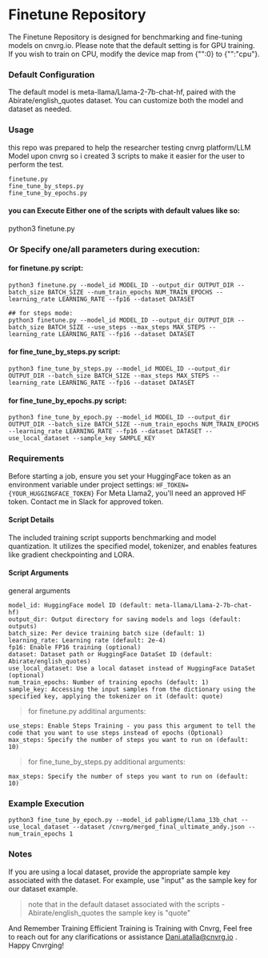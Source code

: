 # Finetune Repository
The Finetune Repository is designed for benchmarking and fine-tuning models on cnvrg.io. Please note that the default setting is for GPU training. If you wish to train on CPU, modify the device map from {"":0} to {"":"cpu"}.

### Default Configuration
The default model is meta-llama/Llama-2-7b-chat-hf, paired with the Abirate/english_quotes dataset. You can customize both the model and dataset as needed.

### Usage
this repo was prepared to help the researcher testing cnvrg platform/LLM Model upon cnvrg so i created 3 scripts to make it easier for the user to perform the test.
````
finetune.py
fine_tune_by_steps.py
fine_tune_by_epochs.py
````
#### you can Execute Either one of the scripts with default values like so:
python3 finetune.py

### Or Specify one/all parameters during execution:

#### for finetune.py script:
````
python3 finetune.py --model_id MODEL_ID --output_dir OUTPUT_DIR --batch_size BATCH_SIZE --num_train_epochs NUM_TRAIN_EPOCHS --learning_rate LEARNING_RATE --fp16 --dataset DATASET

## for steps mode:
python3 finetune.py --model_id MODEL_ID --output_dir OUTPUT_DIR --batch_size BATCH_SIZE --use_steps --max_steps MAX_STEPS --learning_rate LEARNING_RATE --fp16 --dataset DATASET
````

#### for fine_tune_by_steps.py script:
````
python3 fine_tune_by_steps.py --model_id MODEL_ID --output_dir OUTPUT_DIR --batch_size BATCH_SIZE --max_steps MAX_STEPS --learning_rate LEARNING_RATE --fp16 --dataset DATASET
````
#### for fine_tune_by_epochs.py script:

````
python3 fine_tune_by_epoch.py --model_id MODEL_ID --output_dir OUTPUT_DIR --batch_size BATCH_SIZE --num_train_epochs NUM_TRAIN_EPOCHS --learning_rate LEARNING_RATE --fp16 --dataset DATASET --use_local_dataset --sample_key SAMPLE_KEY
````

### Requirements
Before starting a job, ensure you set your HuggingFace token as an environment variable under project settings:
``HF_TOKEN={YOUR_HUGGINGFACE_TOKEN}``
For Meta Llama2, you'll need an approved HF token. Contact me in Slack for approved token.

#### Script Details
The included training script supports benchmarking and model quantization. It utilizes the specified model, tokenizer, and enables features like gradient checkpointing and LORA.

#### Script Arguments

general arguments
````
model_id: HuggingFace model ID (default: meta-llama/Llama-2-7b-chat-hf)
output_dir: Output directory for saving models and logs (default: outputs)
batch_size: Per device training batch size (default: 1)
learning_rate: Learning rate (default: 2e-4)
fp16: Enable FP16 training (optional)
dataset: Dataset path or HuggingFace DataSet ID (default: Abirate/english_quotes)
use_local_dataset: Use a local dataset instead of HuggingFace DataSet (optional)
num_train_epochs: Number of training epochs (default: 1)
sample_key: Accessing the input samples from the dictionary using the specified key, applying the tokenizer on it (default: quote)
````

> for finetune.py additinal arguments:
````
use_steps: Enable Steps Training - you pass this argument to tell the code that you want to use steps instead of epochs (Optional)
max_steps: Specify the number of steps you want to run on (default: 10)
````

> for fine_tune_by_steps.py additional arguments:
````
max_steps: Specify the number of steps you want to run on (default: 10)
````

### Example Execution
````
python3 fine_tune_by_epoch.py --model_id pabligme/Llama_13b_chat --use_local_dataset --dataset /cnvrg/merged_final_ultimate_andy.json --num_train_epochs 1
````
### Notes
If you are using a local dataset, provide the appropriate sample key associated with the dataset. For example, use "input" as the sample key for our dataset example.
> note that in the default dataset associated with the scripts - Abirate/english_quotes the sample key is "quote"

And Remember Training Efficient Training is Training with Cnvrg, Feel free to reach out for any clarifications or assistance Dani.atalla@cnvrg.io . Happy Cnvrging!
